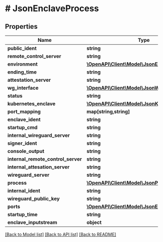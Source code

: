 # # JsonEnclaveProcess

## Properties

Name | Type | Description | Notes
------------ | ------------- | ------------- | -------------
**public_ident** | **string** |  | [optional]
**remote_control_server** | **string** |  | [optional]
**environment** | [**\OpenAPI\Client\Model\JsonEnvironment**](JsonEnvironment.md) |  | [optional]
**ending_time** | **string** |  | [optional]
**attestation_server** | **string** |  | [optional]
**wg_interface** | [**\OpenAPI\Client\Model\JsonWireguardInterface**](JsonWireguardInterface.md) |  | [optional]
**status** | **string** |  | [optional]
**kubernetes_enclave** | [**\OpenAPI\Client\Model\JsonKubernetesEnclave**](JsonKubernetesEnclave.md) |  | [optional]
**port_mapping** | **map[string,string]** |  | [optional]
**enclave_ident** | **string** |  | [optional]
**startup_cmd** | **string** |  | [optional]
**internal_wireguard_server** | **string** |  | [optional]
**signer_ident** | **string** |  | [optional]
**console_output** | **string** |  | [optional]
**internal_remote_control_server** | **string** |  | [optional]
**internal_attesation_server** | **string** |  | [optional]
**wireguard_server** | **string** |  | [optional]
**process** | [**\OpenAPI\Client\Model\JsonProcess**](JsonProcess.md) |  | [optional]
**internal_ident** | **string** |  | [optional]
**wireguard_public_key** | **string** |  | [optional]
**ports** | [**\OpenAPI\Client\Model\JsonEnclavePort[]**](JsonEnclavePort.md) |  | [optional]
**startup_time** | **string** |  | [optional]
**enclave_inputstream** | **object** |  | [optional]

[[Back to Model list]](../../README.md#models) [[Back to API list]](../../README.md#endpoints) [[Back to README]](../../README.md)
